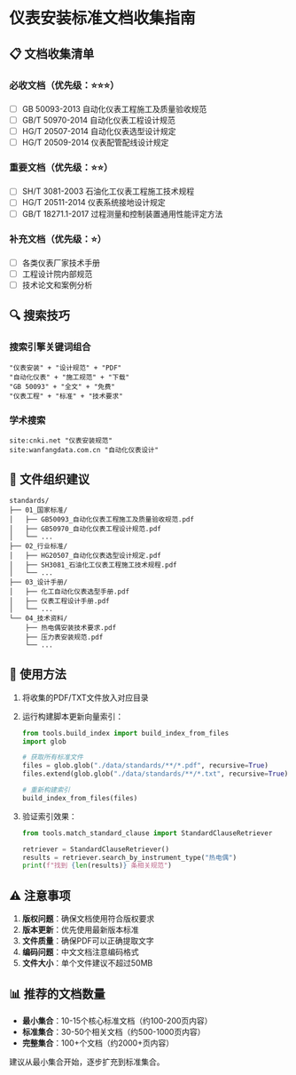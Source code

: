 # 仪表安装标准文档收集指南

## 📋 文档收集清单

### 必收文档（优先级：⭐⭐⭐）
- [ ] GB 50093-2013 自动化仪表工程施工及质量验收规范
- [ ] GB/T 50970-2014 自动化仪表工程设计规范
- [ ] HG/T 20507-2014 自动化仪表选型设计规定
- [ ] HG/T 20509-2014 仪表配管配线设计规定

### 重要文档（优先级：⭐⭐）
- [ ] SH/T 3081-2003 石油化工仪表工程施工技术规程
- [ ] HG/T 20511-2014 仪表系统接地设计规定
- [ ] GB/T 18271.1-2017 过程测量和控制装置通用性能评定方法

### 补充文档（优先级：⭐）
- [ ] 各类仪表厂家技术手册
- [ ] 工程设计院内部规范
- [ ] 技术论文和案例分析

## 🔍 搜索技巧

### 搜索引擎关键词组合
```
"仪表安装" + "设计规范" + "PDF"
"自动化仪表" + "施工规范" + "下载"
"GB 50093" + "全文" + "免费"
"仪表工程" + "标准" + "技术要求"
```

### 学术搜索
```
site:cnki.net "仪表安装规范"
site:wanfangdata.com.cn "自动化仪表设计"
```

## 📁 文件组织建议

```
standards/
├── 01_国家标准/
│   ├── GB50093_自动化仪表工程施工及质量验收规范.pdf
│   ├── GB50970_自动化仪表工程设计规范.pdf
│   └── ...
├── 02_行业标准/
│   ├── HG20507_自动化仪表选型设计规定.pdf
│   ├── SH3081_石油化工仪表工程施工技术规程.pdf
│   └── ...
├── 03_设计手册/
│   ├── 化工自动化仪表选型手册.pdf
│   ├── 仪表工程设计手册.pdf
│   └── ...
└── 04_技术资料/
    ├── 热电偶安装技术要求.pdf
    ├── 压力表安装规范.pdf
    └── ...
```

## 🚀 使用方法

1. 将收集的PDF/TXT文件放入对应目录
2. 运行构建脚本更新向量索引：
   ```python
   from tools.build_index import build_index_from_files
   import glob
   
   # 获取所有标准文件
   files = glob.glob("./data/standards/**/*.pdf", recursive=True)
   files.extend(glob.glob("./data/standards/**/*.txt", recursive=True))
   
   # 重新构建索引
   build_index_from_files(files)
   ```

3. 验证索引效果：
   ```python
   from tools.match_standard_clause import StandardClauseRetriever
   
   retriever = StandardClauseRetriever()
   results = retriever.search_by_instrument_type("热电偶")
   print(f"找到 {len(results)} 条相关规范")
   ```

## ⚠️ 注意事项

1. **版权问题**：确保文档使用符合版权要求
2. **版本更新**：优先使用最新版本标准
3. **文件质量**：确保PDF可以正确提取文字
4. **编码问题**：中文文档注意编码格式
5. **文件大小**：单个文件建议不超过50MB

## 📊 推荐的文档数量

- **最小集合**：10-15个核心标准文档（约100-200页内容）
- **标准集合**：30-50个相关文档（约500-1000页内容）  
- **完整集合**：100+个文档（约2000+页内容）

建议从最小集合开始，逐步扩充到标准集合。 